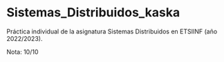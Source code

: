 # Sistemas_Distribuidos_kaska

Práctica individual de la asignatura Sistemas Distribuidos en ETSIINF (año 2022/2023).

Nota: 10/10

